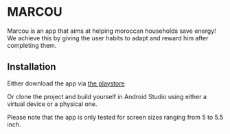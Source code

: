 # MARCOU

Marcou is an app that aims at helping moroccan households save energy! We achieve this by giving the user habits to adapt and reward him after completing them.


## Installation

Either download the app via [the playstore](https://play.google.com/store/apps/details?id=berlin.code.smartme.smartme)

Or clone the project and build yourself in Android Studio using either a virtual device or a physical one.

Please note that the app is only tested for screen sizes ranging from 5 to 5.5 inch.


